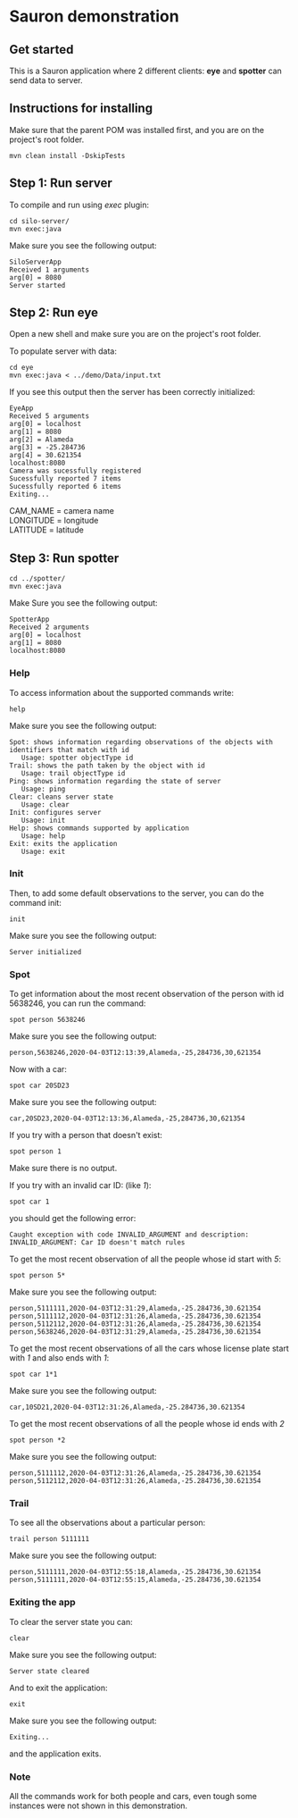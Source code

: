 # Sauron demonstration

## Get started

This is a Sauron application where 2 different clients: **eye** and **spotter** can send data to server.

## Instructions for installing

Make sure that the parent POM was installed first, and you are on the project's root folder.

```
mvn clean install -DskipTests
```

## Step 1: Run server

To compile and run using _exec_ plugin:

```
cd silo-server/
mvn exec:java
```

Make sure you see the following output:

```
SiloServerApp
Received 1 arguments
arg[0] = 8080
Server started
```

## Step 2: Run eye

Open a new shell and make sure you are on the project's root folder.

To populate server with data:

```
cd eye
mvn exec:java < ../demo/Data/input.txt
```

If you see this output then the server has been correctly initialized:

```
EyeApp
Received 5 arguments
arg[0] = localhost
arg[1] = 8080
arg[2] = Alameda
arg[3] = -25.284736
arg[4] = 30.621354
localhost:8080
Camera was sucessfully registered
Sucessfully reported 7 items
Sucessfully reported 6 items
Exiting...
```

CAM_NAME = camera name \
 LONGITUDE = longitude \
 LATITUDE = latitude

## Step 3: Run spotter

```
cd ../spotter/
mvn exec:java
```

Make Sure you see the following output:

```
SpotterApp
Received 2 arguments
arg[0] = localhost
arg[1] = 8080
localhost:8080
```

### Help

To access information about the supported commands write:

```
help
```

Make sure you see the following output:

```
Spot: shows information regarding observations of the objects with identifiers that match with id
   Usage: spotter objectType id
Trail: shows the path taken by the object with id
   Usage: trail objectType id
Ping: shows information regarding the state of server
   Usage: ping
Clear: cleans server state
   Usage: clear
Init: configures server
   Usage: init
Help: shows commands supported by application
   Usage: help
Exit: exits the application
   Usage: exit
```

### Init

Then, to add some default observations to the server, you can do the command init:

```
init
```

Make sure you see the following output:

```
Server initialized
```

### Spot

To get information about the most recent observation of the person with id 5638246, you can run the command:

```
spot person 5638246
```

Make sure you see the following output:

```
person,5638246,2020-04-03T12:13:39,Alameda,-25,284736,30,621354
```

Now with a car:

```
spot car 20SD23
```

Make sure you see the following output:

```
car,20SD23,2020-04-03T12:13:36,Alameda,-25,284736,30,621354
```

If you try with a person that doesn't exist:

```
spot person 1
```

Make sure there is no output.

If you try with an invalid car ID: (like _1_):

```
spot car 1
```

you should get the following error:

```
Caught exception with code INVALID_ARGUMENT and description: INVALID_ARGUMENT: Car ID doesn't match rules
```

To get the most recent observation of all the people whose id start with _5_:

```
spot person 5*
```

Make sure you see the following output:

```
person,5111111,2020-04-03T12:31:29,Alameda,-25.284736,30.621354
person,5111112,2020-04-03T12:31:26,Alameda,-25.284736,30.621354
person,5112112,2020-04-03T12:31:26,Alameda,-25.284736,30.621354
person,5638246,2020-04-03T12:31:29,Alameda,-25.284736,30.621354
```

To get the most recent observations of all the cars whose license plate start with _1_ and also ends with _1_:

```
spot car 1*1
```

Make sure you see the following output:

```
car,10SD21,2020-04-03T12:31:26,Alameda,-25.284736,30.621354
```

To get the most recent observations of all the people whose id ends with _2_

```
spot person *2
```

Make sure you see the following output:

```
person,5111112,2020-04-03T12:31:26,Alameda,-25.284736,30.621354
person,5112112,2020-04-03T12:31:26,Alameda,-25.284736,30.621354
```

### Trail

To see all the observations about a particular person:

```
trail person 5111111
```

Make sure you see the following output:

```
person,5111111,2020-04-03T12:55:18,Alameda,-25.284736,30.621354
person,5111111,2020-04-03T12:55:15,Alameda,-25.284736,30.621354
```

### Exiting the app

To clear the server state you can:

```
clear
```

Make sure you see the following output:

```
Server state cleared
```

And to exit the application:

```
exit
```

Make sure you see the following output:

```
Exiting...
```

and the application exits.

### Note

All the commands work for both people and cars, even tough some instances were not shown in this demonstration.
